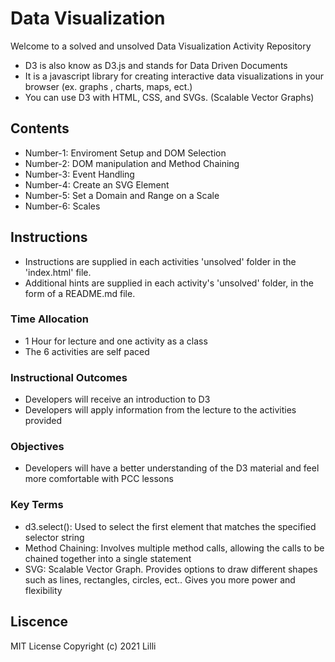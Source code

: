 # Data Visualization

Welcome to a solved and unsolved Data Visualization Activity Repository

- D3 is also know as D3.js and stands for Data Driven Documents
- It is a javascript library for creating interactive data visualizations in your browser (ex. graphs , charts, maps, ect.)
- You can use D3 with HTML, CSS, and SVGs. (Scalable Vector Graphs)

## Contents

- Number-1: Enviroment Setup and DOM Selection
- Number-2: DOM manipulation and Method Chaining
- Number-3: Event Handling
- Number-4: Create an SVG Element
- Number-5: Set a Domain and Range on a Scale
- Number-6: Scales

## Instructions

- Instructions are supplied in each activities 'unsolved' folder in the 'index.html' file.
- Additional hints are supplied in each activity's 'unsolved' folder, in the form of a README.md file.

### Time Allocation

- 1 Hour for lecture and one activity as a class
- The 6 activities are self paced

### Instructional Outcomes

- Developers will receive an introduction to D3
- Developers will apply information from the lecture to the activities provided

### Objectives 

- Developers will have a better understanding of the D3 material and feel more comfortable with PCC lessons

### Key Terms

- d3.select(): Used to select the first element that matches the specified selector string
- Method Chaining: Involves multiple method calls, allowing the calls to be chained together into a single statement 
- SVG: Scalable Vector Graph. Provides options to draw different shapes such as lines, rectangles, circles, ect.. Gives you more power and flexibility



## Liscence 

MIT License
Copyright (c) 2021 Lilli

